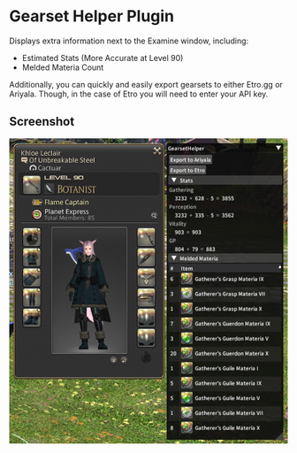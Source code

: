# Gearset Helper Plugin

Displays extra information next to the Examine window, including:

* Estimated Stats (More Accurate at Level 90)
* Melded Materia Count

Additionally, you can quickly and easily export gearsets to either
Etro.gg or Ariyala. Though, in the case of Etro you will need to
enter your API key.

## Screenshot

![](Data/Image.png)
